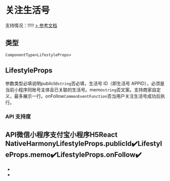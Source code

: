 # 关注生活号
支持情况：!!!!!
[> 参考文档
](https://opendocs.alipay.com/mini/component/lifestyle)
## 类型[​](lifestyle.html#类型)
```tsx
ComponentType<LifestyleProps>
```

## LifestyleProps[​](lifestyle.html#lifestyleprops)
参数类型必填说明publicId`string`否必填，生活号 ID（即生活号 APPID），必须是当前小程序同账号主体且已关联的生活号。memo`string`否文案。支持商家自定义，最多展示一行。onFollow`CommonEventFunction`否当用户关注生活号成功后执行。
### API 支持度[​](lifestyle.html#api-支持度)
API微信小程序支付宝小程序H5React NativeHarmonyLifestyleProps.publicId✔️LifestyleProps.memo✔️LifestyleProps.onFollow✔️
- 
- 

-
